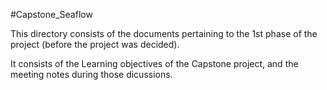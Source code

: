 #Capstone_Seaflow

This directory consists of the documents pertaining to the 1st phase of the project (before the project was decided).

It consists of the Learning objectives of the Capstone project, and the meeting notes during those dicussions.